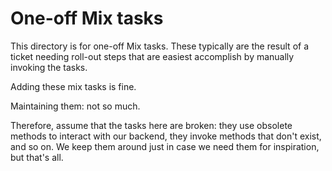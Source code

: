 # One-off Mix tasks

This directory is for one-off Mix tasks. These typically are the result of a ticket needing roll-out
steps that are easiest accomplish by manually invoking the tasks.

Adding these mix tasks is fine.

Maintaining them: not so much.

Therefore, assume that the tasks here are broken: they use obsolete methods to interact with our backend, they
invoke methods that don't exist, and so on. We keep them around just in case we need them for inspiration,
but that's all.
